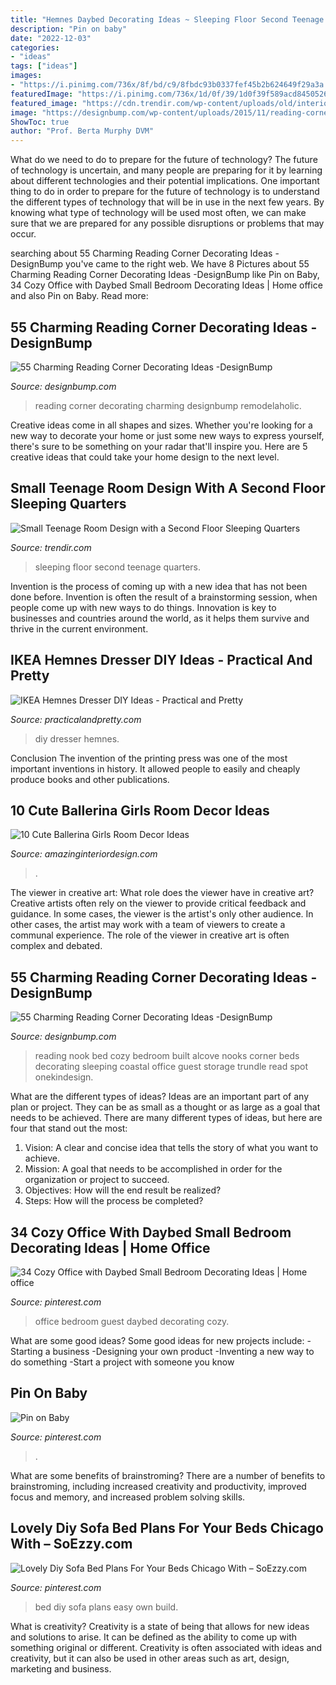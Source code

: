 ```yaml
---
title: "Hemnes Daybed Decorating Ideas ~ Sleeping Floor Second Teenage Quarters"
description: "Pin on baby"
date: "2022-12-03"
categories:
- "ideas"
tags: ["ideas"]
images:
- "https://i.pinimg.com/736x/8f/bd/c9/8fbdc93b0337fef45b2b624649f29a3a.jpg"
featuredImage: "https://i.pinimg.com/736x/1d/0f/39/1d0f39f589acd84505261a9199099bf2.jpg"
featured_image: "https://cdn.trendir.com/wp-content/uploads/old/interiors/2015/07/07/small-teenage-room-design-with-a-second-floor-sleeping-quarters-1.jpg"
image: "https://designbump.com/wp-content/uploads/2015/11/reading-corner-nook25.jpg"
ShowToc: true
author: "Prof. Berta Murphy DVM"
---
```



What do we need to do to prepare for the future of technology?
The future of technology is uncertain, and many people are preparing for it by learning about different technologies and their potential implications. One important thing to do in order to prepare for the future of technology is to understand the different types of technology that will be in use in the next few years. By knowing what type of technology will be used most often, we can make sure that we are prepared for any possible disruptions or problems that may occur.

	

		
searching about 55 Charming Reading Corner Decorating Ideas -DesignBump you've came to the right web. We have 8 Pictures about 55 Charming Reading Corner Decorating Ideas -DesignBump like Pin on Baby, 34 Cozy Office with Daybed Small Bedroom Decorating Ideas | Home office and also Pin on Baby. Read more:
		
    
## 55 Charming Reading Corner Decorating Ideas -DesignBump

<img loading=lazy src="https://cdn.designbump.com/wp-content/uploads/2015/11/reading-corner-nook35.jpg" onerror="this.onerror=null;this.src='https://tse2.mm.bing.net/th?id=OIP.9m0F6Oc0221vdR4wxrsUBQHaHc&amp;pid=15.1';" alt="55 Charming Reading Corner Decorating Ideas -DesignBump">

_Source: designbump.com_

>reading corner decorating charming designbump remodelaholic. 

	

Creative ideas come in all shapes and sizes. Whether you're looking for a new way to decorate your home or just some new ways to express yourself, there's sure to be something on your radar that'll inspire you. Here are 5 creative ideas that could take your home design to the next level.

    
## Small Teenage Room Design With A Second Floor Sleeping Quarters

<img loading=lazy src="https://cdn.trendir.com/wp-content/uploads/old/interiors/2015/07/07/small-teenage-room-design-with-a-second-floor-sleeping-quarters-1.jpg" onerror="this.onerror=null;this.src='https://tse3.mm.bing.net/th?id=OIP.Vbtu-U_D2FtRDYqxauxbFAHaE8&amp;pid=15.1';" alt="Small Teenage Room Design with a Second Floor Sleeping Quarters">

_Source: trendir.com_

>sleeping floor second teenage quarters. 

	

Invention is the process of coming up with a new idea that has not been done before. Invention is often the result of a brainstorming session, when people come up with new ways to do things. Innovation is key to businesses and countries around the world, as it helps them survive and thrive in the current environment.

    
## IKEA Hemnes Dresser DIY Ideas - Practical And Pretty

<img loading=lazy src="https://practicalandpretty.com/wp-content/uploads/2017/07/dresser4.jpg" onerror="this.onerror=null;this.src='https://tse3.mm.bing.net/th?id=OIP.JaAAHWIX7n8JiXSXL8pK3QHaKF&amp;pid=15.1';" alt="IKEA Hemnes Dresser DIY Ideas - Practical and Pretty">

_Source: practicalandpretty.com_

>diy dresser hemnes. 

	

Conclusion
The invention of the printing press was one of the most important inventions in history. It allowed people to easily and cheaply produce books and other publications.

    
## 10 Cute Ballerina Girls Room Decor Ideas

<img loading=lazy src="http://www.amazinginteriordesign.com/wp-content/uploads/2017/09/Ballerina-Girls-Room-Decor-3.jpg" onerror="this.onerror=null;this.src='https://tse3.mm.bing.net/th?id=OIP.KlL4QnYG2VsnJRk3yt_mIAHaJh&amp;pid=15.1';" alt="10 Cute Ballerina Girls Room Decor Ideas">

_Source: amazinginteriordesign.com_

>. 

	

The viewer in creative art: What role does the viewer have in creative art?
Creative artists often rely on the viewer to provide critical feedback and guidance. In some cases, the viewer is the artist's only other audience. In other cases, the artist may work with a team of viewers to create a communal experience. The role of the viewer in creative art is often complex and debated.

    
## 55 Charming Reading Corner Decorating Ideas -DesignBump

<img loading=lazy src="https://designbump.com/wp-content/uploads/2015/11/reading-corner-nook25.jpg" onerror="this.onerror=null;this.src='https://tse1.mm.bing.net/th?id=OIP.Z4f1-4e97n-lQvU7FH4orgHaJ4&amp;pid=15.1';" alt="55 Charming Reading Corner Decorating Ideas -DesignBump">

_Source: designbump.com_

>reading nook bed cozy bedroom built alcove nooks corner beds decorating sleeping coastal office guest storage trundle read spot onekindesign. 

	

What are the different types of ideas?
Ideas are an important part of any plan or project. They can be as small as a thought or as large as a goal that needs to be achieved. There are many different types of ideas, but here are four that stand out the most: 
1) Vision: A clear and concise idea that tells the story of what you want to achieve.
2) Mission: A goal that needs to be accomplished in order for the organization or project to succeed.
3) Objectives: How will the end result be realized? 
4) Steps: How will the process be completed?

    
## 34 Cozy Office With Daybed Small Bedroom Decorating Ideas | Home Office

<img loading=lazy src="https://i.pinimg.com/736x/1d/0f/39/1d0f39f589acd84505261a9199099bf2.jpg" onerror="this.onerror=null;this.src='https://tse4.mm.bing.net/th?id=OIP.3Gtlmb5sxNODlqgtR3FEJQHaKX&amp;pid=15.1';" alt="34 Cozy Office with Daybed Small Bedroom Decorating Ideas | Home office">

_Source: pinterest.com_

>office bedroom guest daybed decorating cozy. 

	

What are some good ideas?
Some good ideas for new projects include: 
-Starting a business 
-Designing your own product 
-Inventing a new way to do something 
-Start a project with someone you know

    
## Pin On Baby

<img loading=lazy src="https://i.pinimg.com/736x/70/05/49/700549f00896dd9b29a9db3074a84e92.jpg" onerror="this.onerror=null;this.src='https://tse1.mm.bing.net/th?id=OIP.J9XJJl_6UMbY5WC8QesflgHaLH&amp;pid=15.1';" alt="Pin on Baby">

_Source: pinterest.com_

>. 

	

What are some benefits of brainstroming?
There are a number of benefits to brainstroming, including increased creativity and productivity, improved focus and memory, and increased problem solving skills.

    
## Lovely Diy Sofa Bed Plans For Your Beds Chicago With – SoEzzy.com

<img loading=lazy src="https://i.pinimg.com/736x/8f/bd/c9/8fbdc93b0337fef45b2b624649f29a3a.jpg" onerror="this.onerror=null;this.src='https://tse3.mm.bing.net/th?id=OIP.HcglkT5pVm8E8T2Tls5X2QHaFj&amp;pid=15.1';" alt="Lovely Diy Sofa Bed Plans For Your Beds Chicago With – SoEzzy.com">

_Source: pinterest.com_

>bed diy sofa plans easy own build. 

	

What is creativity?
Creativity is a state of being that allows for new ideas and solutions to arise. It can be defined as the ability to come up with something original or different. Creativity is often associated with ideas and creativity, but it can also be used in other areas such as art, design, marketing and business.

